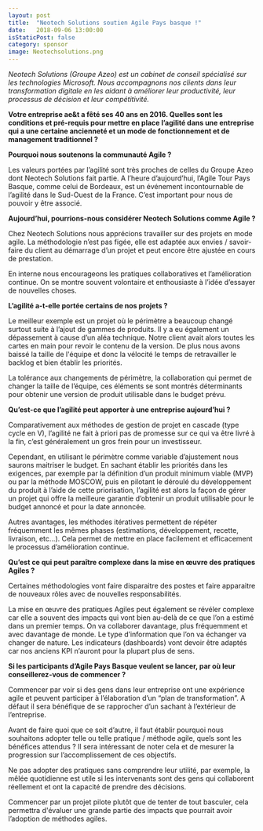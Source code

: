 ```yaml
---
layout: post
title:  "Neotech Solutions soutien Agile Pays basque !"
date:   2018-09-06 13:00:00
isStaticPost: false
category: sponsor
image: Neotechsolutions.png
---
```


*Neotech Solutions (Groupe Azeo) est un cabinet de conseil spécialisé sur les technologies Microsoft. Nous accompagnons nos clients dans leur transformation digitale en les aidant à améliorer leur productivité, leur processus de décision et leur compétitivité.*

**Votre entreprise ae&t a fêté ses 40 ans en 2016. Quelles sont les conditions et pré-requis pour mettre en place l’agilité dans une entreprise qui a une certaine ancienneté et un mode de fonctionnement et de management traditionnel ?**

**Pourquoi nous soutenons la communauté Agile ?** 

Les valeurs portées par l’agilité sont très proches de celles du Groupe Azeo dont Neotech Solutions fait partie. A l’heure d’aujourd’hui, l’Agile Tour Pays Basque, comme celui de Bordeaux, est un événement incontournable de l’agilité dans le Sud-Ouest de la France. C’est important pour nous de pouvoir y être associé.

**Aujourd’hui, pourrions-nous considérer Neotech Solutions comme Agile ?**

Chez Neotech Solutions nous apprécions travailler sur des projets en mode agile. La méthodologie n’est pas figée, elle est adaptée aux envies / savoir-faire du client au démarrage d’un projet et peut encore être ajustée en cours de prestation.

En interne nous encourageons les pratiques collaboratives et l’amélioration continue. On se montre souvent volontaire et enthousiaste à l’idée d’essayer de nouvelles choses.

**L’agilité a-t-elle portée certains de nos projets ?**

Le meilleur exemple est un projet où le périmètre a beaucoup changé surtout suite à l’ajout de gammes de produits. Il y a eu également un dépassement à cause d’un aléa technique. Notre client avait alors toutes les cartes en main pour revoir le contenu de la version. De plus nous avons baissé la taille de l'équipe et donc la vélocité le temps de retravailler le backlog et bien établir les priorités.

La tolérance aux changements de périmètre, la collaboration qui permet de changer la taille de l’équipe, ces éléments se sont montrés déterminants pour obtenir une version de produit utilisable dans le budget prévu.

**Qu’est-ce que l’agilité peut apporter à une entreprise aujourd’hui ?**

Comparativement aux méthodes de gestion de projet en cascade (type cycle en V), l’agilité ne fait à priori pas de promesse sur ce qui va être livré à la fin, c’est généralement un gros frein pour un investisseur.

Cependant, en utilisant le périmètre comme variable d’ajustement nous saurons maitriser le budget.
En sachant établir les priorités dans les exigences, par exemple par la définition d’un produit minimum viable (MVP) ou par la méthode MOSCOW, puis en pilotant le déroulé du développement du produit à l’aide de cette priorisation, l’agilité est alors la façon de gérer un projet qui offre la meilleure garantie d’obtenir un produit utilisable pour le budget annoncé et pour la date annoncée.

Autres avantages, les méthodes itératives permettent de répéter fréquemment les mêmes phases (estimations, développement, recette, livraison, etc...). Cela permet de mettre en place facilement et efficacement le processus d’amélioration continue.

**Qu’est ce qui peut paraître complexe dans la mise en œuvre des pratiques Agiles ?**

Certaines méthodologies vont faire disparaitre des postes et faire apparaitre de nouveaux rôles avec de nouvelles responsabilités.

La mise en œuvre des pratiques Agiles peut également se révéler complexe car elle a souvent des impacts qui vont bien au-delà de ce que l’on a estimé dans un premier temps. On va collaborer davantage, plus fréquemment et avec davantage de monde. Le type d’information que l’on va échanger va changer de nature. Les indicateurs (dashboards) vont devoir être adaptés car nos anciens KPI n’auront pour la plupart plus de sens.

**Si les participants d’Agile Pays Basque veulent se lancer, par où leur conseillerez-vous de commencer ?**

Commencer par voir si des gens dans leur entreprise ont une expérience agile et peuvent participer à l’élaboration d’un “plan de transformation”. A défaut il sera bénéfique de se rapprocher d’un sachant à l’extérieur de l’entreprise.

Avant de faire quoi que ce soit d’autre, il faut établir pourquoi nous souhaitons adopter telle ou telle pratique / méthode agile, quels sont les bénéfices attendus ?
Il sera intéressant de noter cela et de mesurer la progression sur l’accomplissement de ces objectifs.

Ne pas adopter des pratiques sans comprendre leur utilité, par exemple, la mêlée quotidienne est utile si les intervenants sont des gens qui collaborent réellement et ont la capacité de prendre des décisions. 

Commencer par un projet pilote plutôt que de tenter de tout basculer, cela permettra d'évaluer une grande partie des impacts que pourrait avoir l’adoption de méthodes agiles.
